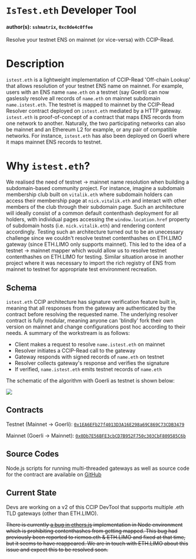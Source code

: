 # `IsTest.eth` Developer Tool

#### author(s): `sshmatrix`, `0xc0de4c0ffee`

Resolve your testnet ENS on mainnet (or vice-versa) with CCIP-Read.

# Description

`istest.eth` is a lightweight implementation of CCIP-Read 'Off-chain Lookup' that allows resolution of your testnet ENS name on mainnet. For example, users with an ENS name `name.eth` on a testnet (say Goerli) can now gaslessly resolve all records of `name.eth` on mainnet subdomain `name.istest.eth`. The testnet is mapped to mainnet by the CCIP-Read Resolver contract deployed on `istest.eth` mediated by a HTTP gateway. `istest.eth` is proof-of-concept of a contract that maps ENS records from one network to another. Naturally, the two participating networks can also be mainnet and an Ethereum L2 for example, or any pair of compatible networks. For instance, `istest.eth` has also been deployed on Goerli where it maps mainnet ENS records to testnet.

# Why `istest.eth`?

We realised the need of testnet → mainnet name resolution when building a subdomain-based community project. For instance, imagine a subdomain membership club built on `vitalik.eth` where subdomain holders can access their membership page at `nick.vitalik.eth` and interact with other members of the club through their subdomain page. Such an architecture will ideally consist of a common default contenthash deployment for all holders, with individual pages accessing the `window.location.href` property of subdomain hosts (i.e. `nick.vitalik.eth`) and rendering content accordingly. Testing such an architecture turned out to be an unecessary challenge since we couldn't resolve testnet contenthashes on ETH.LIMO gateway (since ETH.LIMO only supports mainnet). This led to the idea of a testnet → mainnet mapper which would allow us to resolve testnet contenthashes on ETH.LIMO for testing. Similar situation arose in another project where it was necessary to import the rich registry of ENS from mainnet to testnet for appropriate test environment recreation.

## Schema

`istest.eth` CCIP architecture has signature verification feature built in, meaning that all responses from the gateway are authenticated by the contract before resolving the requested name. The underlying resolver contract is fully modular, meaning anyone can 'blindly' fork their own version on mainnet and change configurations post hoc according to their needs. A summary of the workstream is as follows:

- Client makes a request to resolve `name.istest.eth` on mainnet
- Resolver initiates a CCIP-Read call to the gateway
- Gateway responds with signed records of `name.eth` on testnet
- Resolver collects gateway's response and verifies the signature
- If verified, `name.istest.eth` emits testnet records of `name.eth`

The schematic of the algorithm with Goerli as testnet is shown below:

![](https://raw.githubusercontent.com/bensyc/istest-eth/master/resources/schematic.png)

## Contracts

Testnet (Mainnet → Goerli): [`0x1EA6EFb27f4013D3A16E298a69C869C73CDB3479`](https://goerli.etherscan.io/address/0x1EA6EFb27f4013D3A16E298a69C869C73CDB3479#code)

Mainnet (Goerli → Mainnet): [`0x0Db7E56BFE3cbCD7B952F750c303CbF809585C6b`](https://etherscan.io/address/0x0Db7E56BFE3cbCD7B952F750c303CbF809585C6b#code)

## Source Codes

Node.js scripts for running multi-threaded gateways as well as source code for the contract are available on [GitHub](https://github.com/bensyc/istest-eth)

## Current State

Devs are working on a v2 of this CCIP DevTool that supports multiple .eth TLD gateways (other than ETH.LIMO).

~~There is currently [a bug in ethers.js](https://github.com/ethers-io/ethers.js/issues/3341) implementation in Node environment which is prohibiting contenthashes from getting mapped. This bug had previously been reported to ricmoo.eth & ETH.LIMO and fixed at that time, but it seems to have reappeared. We are in touch with ETH.LIMO about this issue and expect this to be resolved soon.~~
